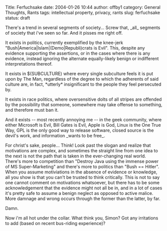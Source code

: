 Title: Ferfuchsake
date: 2004-01-26 10:44
author: offby1
category: General Thoughts, Rants
tags: intellectual property, privacy, rants
slug: ferfuchsake
status: draft

There\'s a trend in several segments of society\... Screw that, \_all\_ segments of society that i\'ve seen so far. And it pisses me right off.

It exists in politics, currently exemplified by the knee-jerk \"Bush\|America\|Islam\|(Demo\|Republi)crats is Evil\". This, despite any evidence supporting the assertions, or in the cases where there is any evidence, instead ignoring the alternate equally-likely benign or indifferent interpretations thereof.

It exists in \$(SUBCULTURE) where every single subculture feels it is put upon by The Man, regardless of the degree to which the adherents of said culture are, in fact, \*utterly\* insignificant to the people they feel persecuted by.

It exists in race politics, where oversensitive dolts of all stripes are offended by the possibility that someone, somewhere may take offense to something, and therefore must ban it.

And it exists \-- most recently annoying me \-- in the geek community, where either Microsoft is Evil, Bill Gates is Evil, Apple is God, Linux is the One True Way, GPL is the only good way to release software, closed source is the devil\'s work, and information \_wants to be free\_.

For christ\'s sake, people\... Think! Look past the slogan and realize that motivations are complex, and sometimes the straight line from one idea to the next is not the path that is taken in the ever-changing real world. There\'s more to competition than \"Destroy Java using the immense power of MS Super-Marketing\" and there\'s more to politics than \"Bush == Hitler\". When you assume motiviations in the absence of evidence or knowledge, all you show is that you can\'t be trusted to think critically. This is not to say one cannot comment on motivations whatsoever, but there has to be some acknowledgement that the evidence might not all be in, and in a lot of cases it\'s pretty safe to assume a benign neglect as opposed to active malice. More damnage and wrong occurs through the former than the latter, by far.

Damn.

Now i\'m all hot under the collar. What think you, Simon? Got any irritations to add (based on recent bus-riding experience)?
